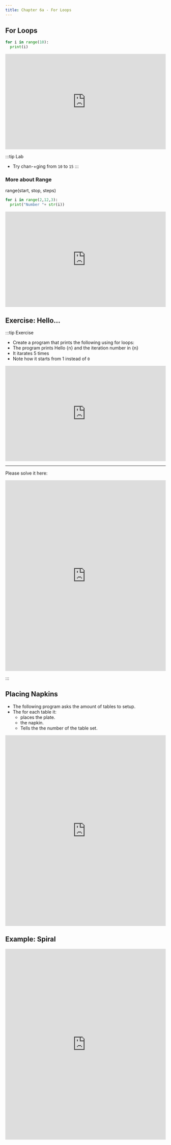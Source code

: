 ```yaml
---
title: Chapter 6a - For Loops
---
```


## For Loops


```python
for i in range(10):
  print(i)
```

<iframe src="https://trinket.io/embed/python/8d0d21f9ad" width="100%" height="300" frameborder="0" marginwidth="0" marginheight="0" allowfullscreen></iframe>

:::tip Lab
- Try chan-+ging from `10` to `15`
:::



### More about Range


range(start, stop, steps)

```python
for i in range(2,12,3):
  print("Number "+ str(i))
```

<iframe src="https://trinket.io/embed/python/c988a97c6c" width="100%" height="300" frameborder="0" marginwidth="0" marginheight="0" allowfullscreen></iframe>


## Exercise: Hello...

:::tip Exercise

- Create a program that prints the following using for loops:
- The program prints Hello {n} and the iteration number in {n}
- It itarates 5 times
- Note how it starts from 1 instead of `0`


<iframe src="https://trinket.io/embed/python/9f5e513395?outputOnly=true" width="100%" height="300" frameborder="0" marginwidth="0" marginheight="0" allowfullscreen></iframe>

***

Please solve it here:

<iframe src="https://trinket.io/embed/python/25f70a73bb" width="100%" height="600" frameborder="0" marginwidth="0" marginheight="0" allowfullscreen></iframe>

:::


## Placing Napkins

- The following program asks the amount of tables to setup.
- The for each table it:
  - places the plate.
  - the napkin.
  - Tells the the number of the table set.

<iframe src="https://trinket.io/embed/python/d197c51695" width="100%" height="600" frameborder="0" marginwidth="0" marginheight="0" allowfullscreen></iframe>


## Example: Spiral 

<iframe src="https://trinket.io/embed/python/175748d924" width="100%" height="600" frameborder="0" marginwidth="0" marginheight="0" allowfullscreen></iframe>




